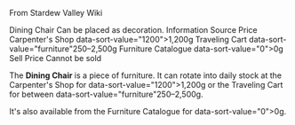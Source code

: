 From Stardew Valley Wiki

Dining Chair Can be placed as decoration. Information Source Price Carpenter's Shop data-sort-value="1200"&gt;1,200g Traveling Cart data-sort-value="furniture"250–2,500g Furniture Catalogue data-sort-value="0"&gt;0g Sell Price Cannot be sold

The **Dining Chair** is a piece of furniture. It can rotate into daily stock at the Carpenter's Shop for data-sort-value="1200"&gt;1,200g or the Traveling Cart for between data-sort-value="furniture"250–2,500g.

It's also available from the Furniture Catalogue for data-sort-value="0"&gt;0g.